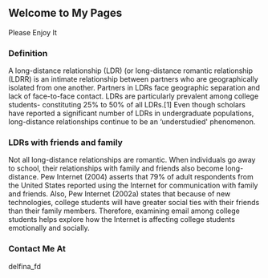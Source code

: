 ## Welcome to My Pages

Please Enjoy It


### Definition

A long-distance relationship (LDR) (or long-distance romantic relationship (LDRR) is an intimate relationship between partners who are geographically isolated from one another. Partners in LDRs face geographic separation and lack of face-to-face contact. LDRs are particularly prevalent among college students- constituting 25% to 50% of all LDRs.[1] Even though scholars have reported a significant number of LDRs in undergraduate populations, long-distance relationships continue to be an ‘understudied' phenomenon.

### LDRs with friends and family

Not all long-distance relationships are romantic. When individuals go away to school, their relationships with family and friends also become long-distance. Pew Internet (2004) asserts that 79% of adult respondents from the United States reported using the Internet for communication with family and friends. Also, Pew Internet (2002a) states that because of new technologies, college students will have greater social ties with their friends than their family members. Therefore, examining email among college students helps explore how the Internet is affecting college students emotionally and socially.


### Contact Me At

delfina_fd

